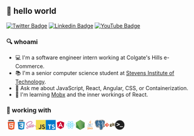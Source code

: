 ## 👋 hello world

[![Twitter Badge](https://img.shields.io/badge/-delgaudiomike-1DA1F2?style=flat-square&logo=twitter&logoColor=white&link=https://twitter.com/delgaudiomike/)][twitter]
[![Linkedin Badge](https://img.shields.io/badge/-michaeldelgaudio-0072b1?style=flat-square&logo=Linkedin&logoColor=white&link=https://www.linkedin.com/in/michael-delgaudio/)][linkedin]
[![YouTube Badge](https://img.shields.io/badge/-mikedelgaudio-ff0000?style=flat-square&logo=YouTube&logoColor=white)][youtube]

### 🔍 whoami

- 💻 I'm a software engineer intern working at Colgate's Hills e-Commerce.
- 📚 I'm a senior computer science student at [Stevens Institute of Technology](https://www.stevens.edu/).
- 💬 Ask me about JavaScript, React, Angular, CSS, or Containerization.
- 🌱 I'm learning [Mobx][mobx] and the inner workings of React.

### 📎 working with

[<img align="left" alt="HTML" width="26px" src="https://raw.githubusercontent.com/github/explore/80688e429a7d4ef2fca1e82350fe8e3517d3494d/topics/html/html.png" />][website]
[<img align="left" alt="CSS" width="26px" src="https://raw.githubusercontent.com/github/explore/80688e429a7d4ef2fca1e82350fe8e3517d3494d/topics/css/css.png" />][website]
[<img align="left" alt="Sass" width="26px" src="https://raw.githubusercontent.com/github/explore/80688e429a7d4ef2fca1e82350fe8e3517d3494d/topics/sass/sass.png" />][website]
[<img align="left" alt="JavaScript" width="26px" src="https://raw.githubusercontent.com/github/explore/80688e429a7d4ef2fca1e82350fe8e3517d3494d/topics/javascript/javascript.png" />][website]
[<img align="left" alt="TypeScript" width="26px" src="https://raw.githubusercontent.com/github/explore/80688e429a7d4ef2fca1e82350fe8e3517d3494d/topics/typescript/typescript.png" />][website]
[<img align="left" alt="Angular" width="26px" src="https://raw.githubusercontent.com/github/explore/80688e429a7d4ef2fca1e82350fe8e3517d3494d/topics/angular/angular.png" />][website]
[<img align="left" alt="React" width="26px" src="https://raw.githubusercontent.com/github/explore/80688e429a7d4ef2fca1e82350fe8e3517d3494d/topics/react/react.png" />][website]
[<img align="left" alt="Node.js" width="26px" src="https://raw.githubusercontent.com/github/explore/80688e429a7d4ef2fca1e82350fe8e3517d3494d/topics/nodejs/nodejs.png" />][website]
[<img align="left" alt="Java" width="26px" src="https://raw.githubusercontent.com/github/explore/80688e429a7d4ef2fca1e82350fe8e3517d3494d/topics/java/java.png" />][website]
[<img align="left" alt="PostgreSQL" width="26px" src="https://raw.githubusercontent.com/github/explore/80688e429a7d4ef2fca1e82350fe8e3517d3494d/topics/postgresql/postgresql.png" />][website]
[<img align="left" alt="Git" width="26px" src="https://raw.githubusercontent.com/github/explore/80688e429a7d4ef2fca1e82350fe8e3517d3494d/topics/git/git.png" />][website]
[<img align="left" alt="Terminal" width="26px" src="https://raw.githubusercontent.com/github/explore/80688e429a7d4ef2fca1e82350fe8e3517d3494d/topics/terminal/terminal.png" />][website]


<br />
<br />

[website]: https://delgaudio.dev
[youtube]: https://www.youtube.com/c/MikeDelGaudio
[linkedin]: https://www.linkedin.com/in/michael-delgaudio/
[twitter]: https://twitter.com/delgaudiomike
[github]: https://github.com/mikedelgaudio
[mobx]: https://github.com/mobxjs/mobx

